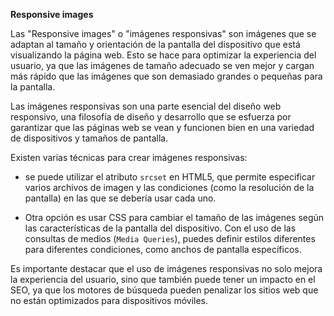 
**Responsive images**

Las "Responsive images" o "imágenes responsivas" son imágenes que se adaptan al tamaño y orientación de la pantalla del dispositivo que está visualizando la página web. Esto se hace para optimizar la experiencia del usuario, ya que las imágenes de tamaño adecuado se ven mejor y cargan más rápido que las imágenes que son demasiado grandes o pequeñas para la pantalla.

Las imágenes responsivas son una parte esencial del diseño web responsivo, una filosofía de diseño y desarrollo que se esfuerza por garantizar que las páginas web se vean y funcionen bien en una variedad de dispositivos y tamaños de pantalla.

Existen varias técnicas para crear imágenes responsivas: 

* se puede utilizar el atributo `srcset` en HTML5, que permite especificar varios archivos de imagen y las condiciones (como la resolución de la pantalla) en las que se debería usar cada uno.

* Otra opción es usar CSS para cambiar el tamaño de las imágenes según las características de la pantalla del dispositivo. Con el uso de las consultas de medios (`Media Queries`), puedes definir estilos diferentes para diferentes condiciones, como anchos de pantalla específicos.

Es importante destacar que el uso de imágenes responsivas no solo mejora la experiencia del usuario, sino que también puede tener un impacto en el SEO, ya que los motores de búsqueda pueden penalizar los sitios web que no están optimizados para dispositivos móviles.